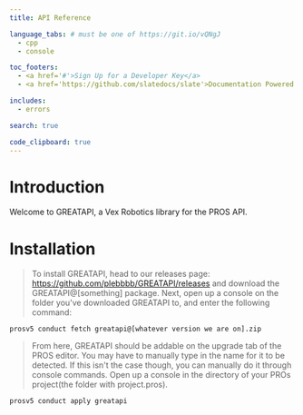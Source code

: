 ```yaml
---
title: API Reference

language_tabs: # must be one of https://git.io/vQNgJ
  - cpp
  - console

toc_footers:
  - <a href='#'>Sign Up for a Developer Key</a>
  - <a href='https://github.com/slatedocs/slate'>Documentation Powered by Slate</a>

includes:
  - errors

search: true

code_clipboard: true
---
```


# Introduction

Welcome to GREATAPI, a Vex Robotics library for the PROS API. 


# Installation

> To install GREATAPI, head to our releases page: https://github.com/plebbbb/GREATAPI/releases and download the GREATAPI@[something] package.
> Next, open up a console on the folder you've downloaded GREATAPI to, and enter the following command:

```console
prosv5 conduct fetch greatapi@[whatever version we are on].zip
```
> From here, GREATAPI should be addable on the upgrade tab of the PROS editor. You may have to manually type in the name for it to be detected.
> If this isn't the case though, you can manually do it through console commands. Open up a console in the directory of your PROs project(the folder with project.pros).

```console
prosv5 conduct apply greatapi
```
